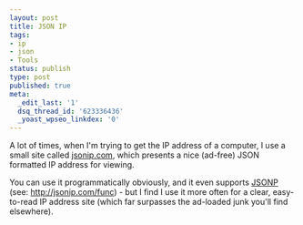 ```yaml
---
layout: post
title: JSON IP
tags:
- ip
- json
- Tools
status: publish
type: post
published: true
meta:
  _edit_last: '1'
  dsq_thread_id: '623336436'
  _yoast_wpseo_linkdex: '0'
---
```

A lot of times, when I'm trying to get the IP address of a computer, I use a small site called <a href="http://jsonip.com/">jsonip.com</a>, which presents a nice (ad-free) JSON formatted IP address for viewing.

You can use it programmatically obviously, and it even supports <a href="http://en.wikipedia.org/wiki/JSONP">JSONP</a> (see: <a href="http://jsonip.com/func">http://jsonip.com/func</a>) - but I find I use it more often for a clear, easy-to-read IP address site (which far surpasses the ad-loaded junk you'll find elsewhere).
